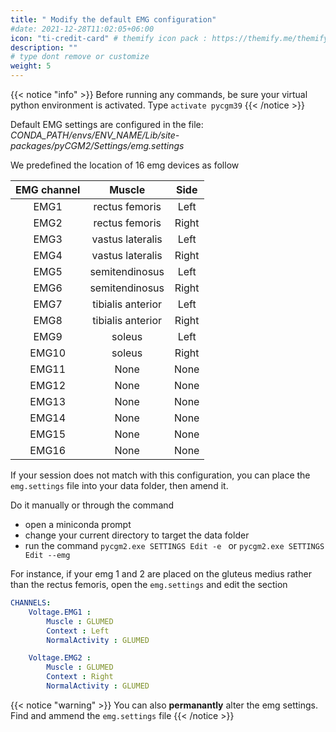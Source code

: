 ```yaml
---
title: " Modify the default EMG configuration"
#date: 2021-12-28T11:02:05+06:00
icon: "ti-credit-card" # themify icon pack : https://themify.me/themify-icons
description: ""
# type dont remove or customize
weight: 5
---
```



{{< notice "info" >}}
Before running any commands, be sure your virtual python environment is activated. Type `activate pycgm39`
{{< /notice >}}


Default EMG settings are configured in the file: *CONDA_PATH/envs/ENV_NAME/Lib/site-packages/pyCGM2/Settings/emg.settings*

We predefined the location of 16 emg devices as follow

| EMG channel   | Muscle            | Side    |
|:-------------:|:-----------------:|:-------:|
| EMG1          | rectus femoris    | Left    |
| EMG2          | rectus femoris    | Right   |
| EMG3          | vastus lateralis  | Left    |
| EMG4          | vastus lateralis  | Right   |
| EMG5          | semitendinosus    | Left    |
| EMG6          | semitendinosus    | Right   |
| EMG7          | tibialis anterior | Left    |
| EMG8          | tibialis anterior | Right   |
| EMG9          | soleus            | Left    |
| EMG10         | soleus            | Right   |
| EMG11         | None              | None    |
| EMG12         | None              | None    |
| EMG13         | None              | None    |
| EMG14         | None              | None    |
| EMG15         | None              | None    |
| EMG16         | None              | None    |  

If your session does not match with this configuration, you can place the  `emg.settings` file into your data folder, then amend it.

Do it manually or through the command
 * open a miniconda prompt
 * change your current directory to target the data folder
 * run the command `pycgm2.exe SETTINGS Edit -e ` or `pycgm2.exe SETTINGS Edit --emg `


For instance, if your emg 1 and 2 are placed on the gluteus medius rather than the rectus femoris, open the `emg.settings` and edit the section

```yaml
CHANNELS:
    Voltage.EMG1 :
        Muscle : GLUMED 
        Context : Left 
        NormalActivity : GLUMED 

    Voltage.EMG2 :
        Muscle : GLUMED
        Context : Right
        NormalActivity : GLUMED
```


{{< notice "warning" >}}
  You can also **permanantly** alter the emg settings. 
  </br>
  Find and ammend the `emg.settings` file
{{< /notice >}} 



